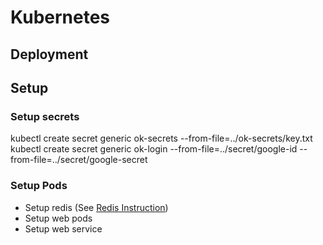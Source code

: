 # Kubernetes

## Deployment

## Setup

### Setup secrets
kubectl create secret generic ok-secrets --from-file=../ok-secrets/key.txt
kubectl create secret generic ok-login --from-file=../secret/google-id --from-file=../secret/google-secret

### Setup Pods
- Setup redis (See [Redis Instruction](https://github.com/kubernetes/kubernetes/blob/release-1.3/examples/guestbook/README.md))
- Setup web pods
- Setup web service
